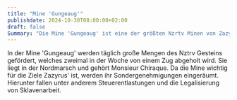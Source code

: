```yaml
---
title: "Mine 'Gungeaug'"
publishdate: 2024-10-30T08:00:00+02:00
draft: false
Summary: "Die Mine 'Gungeaug' ist eine der größten Nzrtv Minen von Zazyrus."
---
```


In der Mine 'Gungeaug' werden täglich große Mengen des Nztrv Gesteins gefördert, welches zweimal in der Woche von einem Zug abgeholt wird. Sie liegt in der Nordmarsch und gehört Monsieur Chiraque. Da die Mine wichtig für die Ziele Zazyrus' ist, werden ihr Sondergenehmigungen eingeräumt. Hierunter fallen unter anderem Steuerentlastungen und die Legalisierung von Sklavenarbeit.
